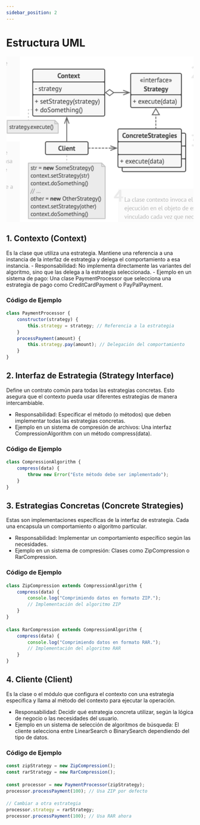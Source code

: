 ```yaml
---
sidebar_position: 2
---
```

 # Estructura UML
![Diagrama](./img/diagrama.png)

## 1. Contexto (Context)
Es la clase que utiliza una estrategia. Mantiene una referencia a una instancia de la interfaz de estrategia y delega el comportamiento a esa instancia.
    - Responsabilidad: No implementa directamente las variantes del algoritmo, sino que las delega a la estrategia seleccionada.
    - Ejemplo en un sistema de pago: Una clase PaymentProcessor que selecciona una estrategia de pago como CreditCardPayment o PayPalPayment.
### Código de Ejemplo
```js
class PaymentProcessor {
    constructor(strategy) {
        this.strategy = strategy; // Referencia a la estrategia
    }
    processPayment(amount) {
        this.strategy.pay(amount); // Delegación del comportamiento
    }
}
```

## 2. Interfaz de Estrategia (Strategy Interface)
Define un contrato común para todas las estrategias concretas. Esto asegura que el contexto pueda usar diferentes estrategias de manera intercambiable.
 - Responsabilidad: Especificar el método (o métodos) que deben implementar todas las estrategias concretas.
 - Ejemplo en un sistema de compresión de archivos: Una interfaz CompressionAlgorithm con un método compress(data).
### Código de Ejemplo
```js
class CompressionAlgorithm {
    compress(data) {
        throw new Error("Este método debe ser implementado");
    }
}
```

## 3. Estrategias Concretas (Concrete Strategies)
Estas son implementaciones específicas de la interfaz de estrategia. Cada una encapsula un comportamiento o algoritmo particular.
 - Responsabilidad: Implementar un comportamiento específico según las necesidades.
 - Ejemplo en un sistema de compresión: Clases como ZipCompression o RarCompression.
### Código de Ejemplo
```js
class ZipCompression extends CompressionAlgorithm {
    compress(data) {
        console.log("Comprimiendo datos en formato ZIP.");
        // Implementación del algoritmo ZIP
    }
}

class RarCompression extends CompressionAlgorithm {
    compress(data) {
        console.log("Comprimiendo datos en formato RAR.");
        // Implementación del algoritmo RAR
    }
}
```

## 4. Cliente (Client)
Es la clase o el módulo que configura el contexto con una estrategia específica y llama al método del contexto para ejecutar la operación.
 - Responsabilidad: Decidir qué estrategia concreta utilizar, según la lógica de negocio o las necesidades del usuario.
 - Ejemplo en un sistema de selección de algoritmos de búsqueda: El cliente selecciona entre LinearSearch o BinarySearch dependiendo del tipo de datos.
### Código de Ejemplo
```js
const zipStrategy = new ZipCompression();
const rarStrategy = new RarCompression();

const processor = new PaymentProcessor(zipStrategy);
processor.processPayment(100); // Usa ZIP por defecto

// Cambiar a otra estrategia
processor.strategy = rarStrategy;
processor.processPayment(100); // Usa RAR ahora
```